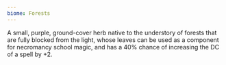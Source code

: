 ```yaml
---
biome: Forests
---
```

A small, purple, ground-cover herb native to the understory of forests that are fully blocked from the light, whose leaves can be used as a component for necromancy school magic, and has a 40% chance of increasing the DC of a spell by +2. 

